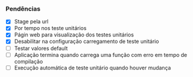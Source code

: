### Pendências

- [x] Stage pela url
- [x] Por tempo nos teste unitários
- [x] Págin web para visualização dos testes unitários
- [x] Desabilitar na configuração carregamento de teste unitário
- [ ] Testar valores default
- [ ] Aplicação termina quando carrega uma função com erro em tempo de compilação
- [ ] Execução automática de teste unitário quando houver mudança